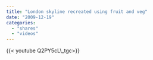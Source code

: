 ```yaml
---
title: "London skyline recreated using fruit and veg"
date: "2009-12-19"
categories:
  - "shares"
  - "videos"
---
```


<div style="width: 70vw;">{{< youtube Q2PY5cL\_tgc>}}</div>
